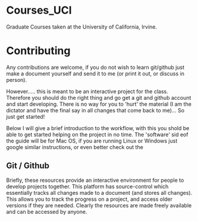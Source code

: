 # Courses_UCI
Graduate Courses taken at the University of California, Irvine. 

# Contributing
Any contributions are welcome, if you do not wish to learn git/github just make a document yourself and send it to me (or print it out, or discuss in person).

However..... this is meant to be an interactive project for the class.
Therefore you should do the right thing and go get a git and github account and start developing. 
There is no way for you to 'hurt' the material (I am the dictator and have the final say in all changes that come back to me)... So just get started!

Below I will give a brief introduction to the workflow, with this you shold be able to get started helping on the project in no time. 
The 'software' sid eof the guide will be for Mac OS, if you are running Linux or Windows just google similar instructions, or even better check out the 

## Git / Github
Briefly, these resources provide an interactive environment for people to develop projects together.
This platform has source-control which essentially tracks all changes made to a document (and stores all changes).
This allows you to track the progress on a project, and access older versions if they are needed.
Clearly the resources are made freely available and can be accessed by anyone. 

